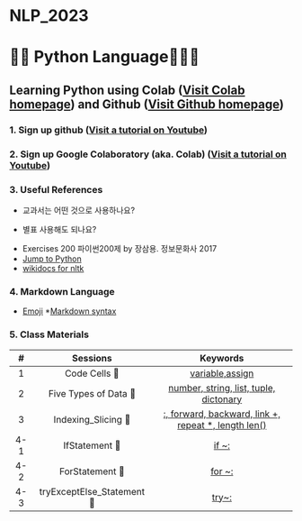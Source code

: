 # NLP_2023

# 🐹🍦 **Python Language**🏈🌂🔨

## **Learning Python** using **Colab** ([Visit Colab homepage](https://colab.research.google.com/?utm_source=scs-index)) and **Github** ([Visit Github homepage](https://github.com/))

### **1. Sign up github** ([Visit a tutorial on Youtube](https://www.youtube.com/watch?v=c-NikCpec7U))
### **2. Sign up Google Colaboratory** (aka. Colab) ([Visit a tutorial on Youtube](https://www.youtube.com/watch?v=2X_EU18OeYM))

### **3. Useful References**
- 교과서는 어떤 것으로 사용하나요?
* 별표 사용해도 되나요?
- Exercises 200 파이썬200제 by 장삼용. 정보문화사 2017
- [Jump to Python](https://wikidocs.net/book/1)
- [wikidocs for nltk](https://wikidocs.net/21667)

### **4. Markdown Language**
* [Emoji](https://gist.github.com/rxaviers/7360908)
*[Markdown syntax](https://www.markdownguide.org/basic-syntax/)


### **5. Class Materials**

|# |Sessions |Keywords |
|:-: |:-: |:-: |
| 1|Code Cells 🏈|[variable,assign](https://github.com/mskang222/NLP_2023/blob/main/1_CodeCells_Basic.ipynb) |
| 2|Five Types of Data 👖|[number, string, list, tuple, dictonary](https://github.com/mskang222/NLP_2023/blob/main/2_FiveTypesofData.ipynb) |
| 3|Indexing_Slicing 🍵|[:, forward, backward, link +, repeat *, length len()](https://github.com/mskang222/NLP_2023/blob/main/3_Indexing_Slicing.ipynb) |
| 4-1|IfStatement 🍚|[if ~:](https://github.com/mskang222/NLP_2023/blob/main/4_1_IfStatement_ipynb%EC%9D%98_%EC%82%AC%EB%B3%B8.ipynb) |                          
| 4-2|ForStatement 🍮|[for ~:](https://github.com/mskang222/NLP_2023/blob/main/4_2_ForStatement.ipynb) |
| 4-3|tryExceptElse_Statement 🍩|[try~:](https://github.com/mskang222/NLP_2023/blob/main/4_3_tryExceptElse_Statement_ipynb%EC%9D%98_%EC%82%AC%EB%B3%B8.ipynb) |   
